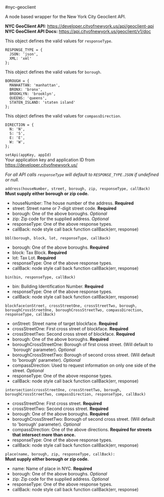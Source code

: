 #nyc-geoclient

A node based wrapper for the New York City Geoclient API.  



**NYC GeoClient API:** https://developer.cityofnewyork.us/api/geoclient-api  
**NYC GeoClient API Docs:** https://api.cityofnewyork.us/geoclient/v1/doc  


This object defines the valid values for `responseType`.
```
RESPONSE_TYPE = {
  JSON: 'json',
  XML: 'xml'
};
```  


This object defines the valid values for `borough`.
```
BOROUGH = {
  MANHATTAN: 'manhattan',
  BRONX: 'bronx',
  BROOKLYN: 'brooklyn',
  QUEENS: 'queens',
  STATEN_ISLAND: 'staten island'
};
```  


This object defines the valid values for `compassDirection`.
```
DIRECTION = {
  N: 'N',
  S: 'S',
  E: 'E',
  W: 'W',
};
```  


`setApi(appKey, appId)`  
  Your application key and application ID from https://developer.cityofnewyork.us/


*For all API calls `responseType` will default to `RESPONSE_TYPE.JSON` if undefined or null.*

`address(houseNumber, street, borough, zip, responseType, callBack)`  
  **Must supply either borough or zip code.**  
  - houseNumber: The house number of the address. **Required**  
  - street: Street name or 7-digit street code. **Required**  
  - borough: One of the above boroughs. *Optional*  
  - zip: Zip code for the supplied address. *Optional*  
  - responseType: One of the above response types.   
  - callBack: node style call back function callBack(err, response)  

`bbl(borough, block, lot, responseType, callBack)`
  - borough: One of the above boroughs. **Required**  
  - block: Tax Block. **Required**   
  - lot: Tax Lot. **Required**   
  - responseType: One of the above response types.   
  - callBack: node style call back function callBack(err, response)

`bin(bin, responseType, callBack)`
  - bin: Building Identification Number. **Required**   
  - responseType: One of the above response types.   
  - callBack: node style call back function callBack(err, response)  

`blockface(onStreet, crossStreetOne, crossStreetTwo, borough, boroughCrossStreetOne, boroughCrossStreetTwo, compassDirection, responseType, callBack)`
  - onStreet: Street name of target blockface. **Required**   
  - crossStreetOne: First cross street of blockface. **Required**   
  - crossStreetTwo: Second cross street of blockface. **Required**   
  - borough: One of the above boroughs. **Required**    
  - boroughCrossStreetOne: Borough of first cross street. (Will default to 'borough' parameter). *Optional*  
  - boroughCrossStreetTwo: Borough of second cross street. (Will default to 'borough' parameter). *Optional*  
  - compassDirection: Used to request information on only one side of the street. *Optional*  
  - responseType: One of the above response types.   
  - callBack: node style call back function callBack(err, response)  

`intersection(crossStreetOne, crossStreetTwo, borough, boroughCrossStreetTwo, compassDirection, responseType, callBack)`
  - crossStreetOne: First cross street. **Required**   
  - crossStreetTwo: Second cross street. **Required**   
  - borough: One of the above boroughs. **Required**     
  - boroughCrossStreetTwo: Borough of second cross street. (Will default to 'borough' parameter). *Optional*  
  - compassDirection: One of the above directions. **Required for streets that intersect more than once.**  
  - responseType: One of the above response types.   
  - callBack: node style call back function callBack(err, response)  

`place(name, borough, zip, responseType, callBack):`  
  **Must supply either borough or zip code.**  
  - name: Name of place in NYC. **Required**   
  - borough: One of the above boroughs. *Optional*  
  - zip: Zip code for the supplied address. *Optional*  
  - responseType: One of the above response types.   
  - callBack: node style call back function callBack(err, response)  
